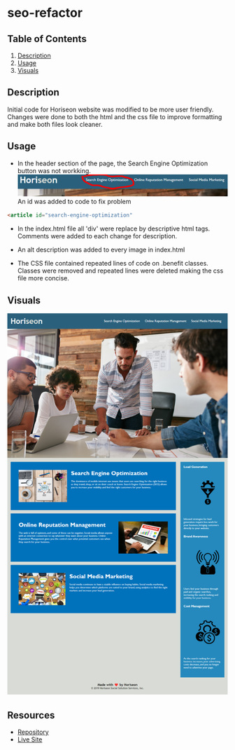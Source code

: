# seo-refactor

## Table of Contents
1. [Description](#description) 
2. [Usage](#description)
3. [Visuals](#visuals)


## Description
Initial code for Horiseon website was modified to be more user friendly. Changes were done to both the html and the css file to improve formatting and make both files look cleaner.



## Usage

- In the header section of the page, the Search Engine Optimization button was not workking.
![Hearder](./assets/images/header.png)
An id was added to code to fix problem

```html
<article id="search-engine-optimization"
```
- In the index.html file
all 'div' were replace by descriptive html tags.
Comments were added to each change for description.

- An alt description was added to every image in index.html 

- The CSS file contained repeated lines of code on .benefit classes.
Classes were removed and repeated lines were deleted making the css file more concise.


## Visuals
![Horiseon full page](./assets/images/Horiseon%20full%20site.png)


## Resources

- [Repository](https://github.com/alicessilva22/seo-refactor)
- [Live Site](https://alicessilva22.github.io/seo-refactor/)



